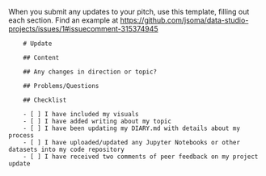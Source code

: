 When you submit any updates to your pitch, use this template, filling out each section. Find an example at https://github.com/jsoma/data-studio-projects/issues/1#issuecomment-315374945
	
		# Update
			
		## Content
			
		## Any changes in direction or topic?
			
		## Problems/Questions
			
		## Checklist
			
		- [ ] I have included my visuals
		- [ ] I have added writing about my topic
		- [ ] I have been updating my DIARY.md with details about my process
		- [ ] I have uploaded/updated any Jupyter Notebooks or other datasets into my code repository
		- [ ] I have received two comments of peer feedback on my project update
